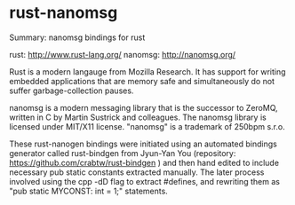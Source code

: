 rust-nanomsg
============

Summary: nanomsg bindings for rust

rust: http://www.rust-lang.org/
nanomsg: http://nanomsg.org/

Rust is a modern langauge from Mozilla Research. It has  support for 
 writing embedded applications that are memory safe and simultaneously
 do not suffer garbage-collection pauses.

nanomsg is a modern messaging library that is the 
 successor to ZeroMQ, written in C by Martin Sustrick and colleagues.
 The nanomsg library is licensed under MIT/X11 license. "nanomsg" 
 is a trademark of 250bpm s.r.o.

These rust-nanogen bindings were initiated using an automated bindings
 generator called rust-bindgen from Jyun-Yan You (repository:
 https://github.com/crabtw/rust-bindgen ) and then hand edited to
 include necessary pub static constants extracted manually. The
 later process involved using the cpp -dD flag to extract #defines,
 and rewriting them as "pub static MYCONST: int = 1;" statements.
